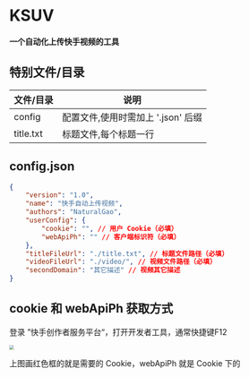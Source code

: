 # KSUV

**一个自动化上传快手视频的工具**

## 特别文件/目录

| 文件/目录 | 说明                               |
| --------- | ---------------------------------- |
| config    | 配置文件,使用时需加上 '.json' 后缀 |
| title.txt | 标题文件,每个标题一行              |

## config.json

```json
{
    "version": "1.0",
    "name": "快手自动上传视频",
    "authors": "NaturalGao",
    "userConfig": {
        "cookie": "", // 用户 Cookie（必填）
        "webApiPh": "" // 客户端标识符（必填）
    },
    "titleFileUrl": "./title.txt", // 标题文件路径（必填）
    "videoFileUrl": "./video/", // 视频文件路径（必填）
    "secondDomain": "其它描述" // 视频其它描述
}
```



## cookie 和 webApiPh 获取方式

登录 ”快手创作者服务平台“，打开开发者工具，通常快捷键F12



<img src="https://i.bmp.ovh/imgs/2022/02/1e11a828931ad05f.png" style="zoom: 50%;" />



上图画红色框的就是需要的 Cookie，webApiPh 就是 Cookie 下的

